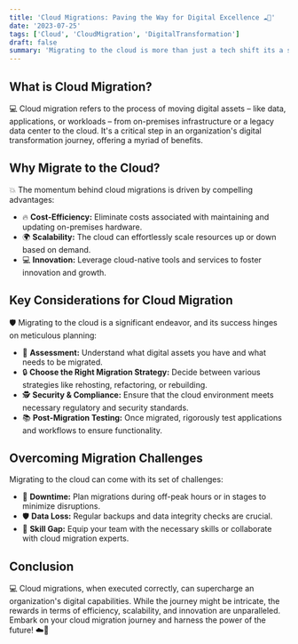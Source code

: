 ```yaml
---
title: 'Cloud Migrations: Paving the Way for Digital Excellence ☁️🚀'
date: '2023-07-25'
tags: ['Cloud', 'CloudMigration', 'DigitalTransformation']
draft: false
summary: 'Migrating to the cloud is more than just a tech shift its a strategic move that can redefine an organizations operational paradigm. Dive deep into the intricacies of cloud migrations and their transformative potential.'
---
```


## What is Cloud Migration?

💻 Cloud migration refers to the process of moving digital assets – like data, applications, or workloads – from on-premises infrastructure or a legacy data center to the cloud. It's a critical step in an organization's digital transformation journey, offering a myriad of benefits.

## Why Migrate to the Cloud?

💥 The momentum behind cloud migrations is driven by compelling advantages:

- 🔥 **Cost-Efficiency:** Eliminate costs associated with maintaining and updating on-premises hardware.
- 🌍 **Scalability:** The cloud can effortlessly scale resources up or down based on demand.
- 💻 **Innovation:** Leverage cloud-native tools and services to foster innovation and growth.

## Key Considerations for Cloud Migration

🛡️ Migrating to the cloud is a significant endeavor, and its success hinges on meticulous planning:

- 🔄 **Assessment:** Understand what digital assets you have and what needs to be migrated.
- 🔒 **Choose the Right Migration Strategy:** Decide between various strategies like rehosting, refactoring, or rebuilding.
- 🕵️ **Security & Compliance:** Ensure that the cloud environment meets necessary regulatory and security standards.
- 📚 **Post-Migration Testing:** Once migrated, rigorously test applications and workflows to ensure functionality.

## Overcoming Migration Challenges

Migrating to the cloud can come with its set of challenges:

- 🚀 **Downtime:** Plan migrations during off-peak hours or in stages to minimize disruptions.
- 🛡️ **Data Loss:** Regular backups and data integrity checks are crucial.
- 💼 **Skill Gap:** Equip your team with the necessary skills or collaborate with cloud migration experts.

## Conclusion

💻 Cloud migrations, when executed correctly, can supercharge an organization's digital capabilities. While the journey might be intricate, the rewards in terms of efficiency, scalability, and innovation are unparalleled. Embark on your cloud migration journey and harness the power of the future! ☁️🚀
